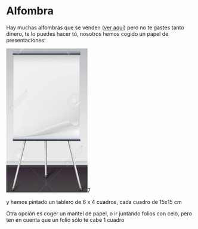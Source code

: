 
# Alfombra

Hay muchas alfombras que se venden ([ver aquí](https://www.bee-bot.us/bee-bot/beebot-mats.html)) pero no te gastes tanto dinero, te lo puedes hacer tú, nosotros hemos cogido un papel de presentaciones:

![](img/img0.png)7

y hemos pintado un tablero de 6 x 4 cuadros, cada cuadro de 15x15 cm

Otra opción es coger un mantel de papel, o ir juntando folios con celo, pero ten en cuenta que un folio sólo te cabe 1 cuadro

